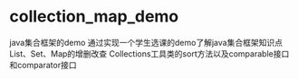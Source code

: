 # collection_map_demo
java集合框架的demo
通过实现一个学生选课的demo了解java集合框架知识点
List、Set、Map的增删改查
Collections工具类的sort方法以及comparable接口和comparator接口
